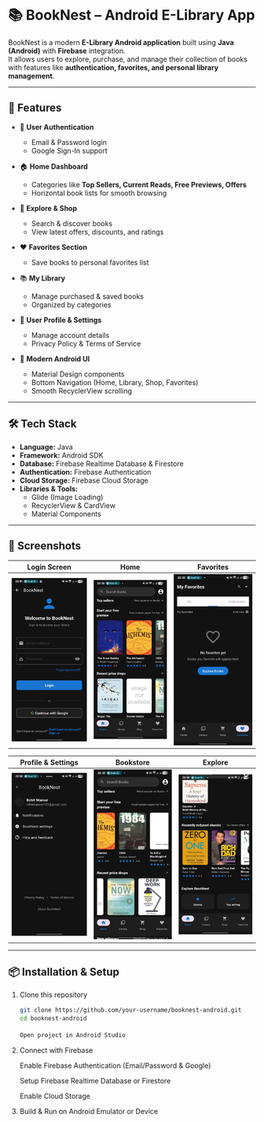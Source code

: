 # 📚 BookNest – Android E-Library App

BookNest is a modern **E-Library Android application** built using **Java (Android)** with **Firebase** integration.  
It allows users to explore, purchase, and manage their collection of books with features like **authentication, favorites, and personal library management**.

---

## 🚀 Features

- 🔐 **User Authentication**  
  - Email & Password login  
  - Google Sign-In support  

- 🏠 **Home Dashboard**  
  - Categories like **Top Sellers, Current Reads, Free Previews, Offers**  
  - Horizontal book lists for smooth browsing  

- 📖 **Explore & Shop**  
  - Search & discover books  
  - View latest offers, discounts, and ratings  

- ❤️ **Favorites Section**  
  - Save books to personal favorites list  

- 📚 **My Library**  
  - Manage purchased & saved books  
  - Organized by categories  

- 👤 **User Profile & Settings**  
  - Manage account details  
  - Privacy Policy & Terms of Service  

- 📱 **Modern Android UI**  
  - Material Design components  
  - Bottom Navigation (Home, Library, Shop, Favorites)  
  - Smooth RecyclerView scrolling  

---

## 🛠 Tech Stack

- **Language:** Java  
- **Framework:** Android SDK  
- **Database:** Firebase Realtime Database & Firestore  
- **Authentication:** Firebase Authentication  
- **Cloud Storage:** Firebase Cloud Storage  
- **Libraries & Tools:**  
  - Glide (Image Loading)  
  - RecyclerView & CardView  
  - Material Components  

---

## 📸 Screenshots  

| Login Screen | Home | Favorites |
|--------------|------|-----------|
| <img src="./screenshots/Auth.jpg" width="250"/> | <img src="./screenshots/home.jpg" width="250"/> | <img src="./screenshots/fav.jpg" width="250"/> |

| Profile & Settings | Bookstore | Explore |
|---------------------|-----------|---------|
| <img src="./screenshots/profile.jpg" width="250"/> | <img src="./screenshots/home2.jpg" width="250"/> | <img src="./screenshots/en.jpg" width="250"/> |

---

## 📦 Installation & Setup

1. Clone this repository  
   ```bash
   git clone https://github.com/your-username/booknest-android.git
   cd booknest-android
   
   Open project in Android Studio

2. Connect with Firebase

    Enable Firebase Authentication (Email/Password & Google)

    Setup Firebase Realtime Database or Firestore

    Enable Cloud Storage

 3. Build & Run on Android Emulator or Device
